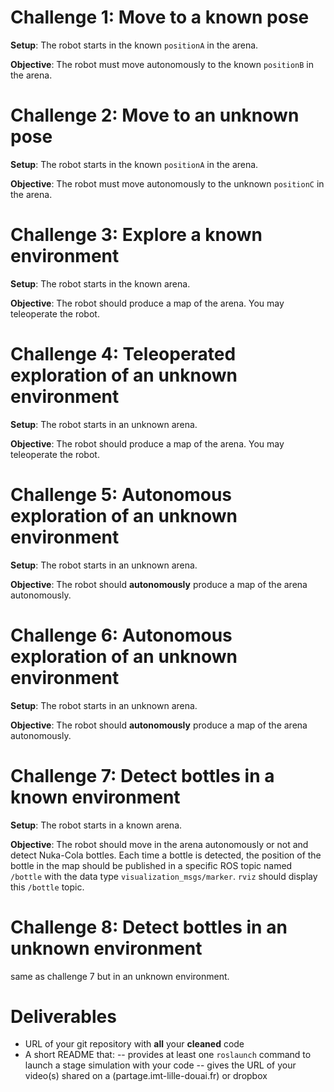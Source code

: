# Challenge 1: Move to a known pose

**Setup**: The robot starts in the known `positionA` in the arena. 

**Objective**: The robot must move autonomously to the known `positionB` in the arena.

# Challenge 2: Move to an unknown pose

**Setup**: The robot starts in the known `positionA` in the arena. 

**Objective**: The robot must move autonomously to the unknown `positionC` in the arena.

# Challenge 3: Explore a known environment

**Setup**: The robot starts in the known arena. 

**Objective**: The robot should produce a map of the arena. You may teleoperate the robot.

# Challenge 4: Teleoperated exploration of an unknown environment 

**Setup**: The robot starts in an unknown arena. 

**Objective**: The robot should produce a map of the arena. You may teleoperate the robot.

# Challenge 5: Autonomous exploration of an unknown environment 

**Setup**: The robot starts in an unknown arena. 

**Objective**: The robot should **autonomously** produce a map of the arena autonomously.

# Challenge 6: Autonomous exploration of an unknown environment 

**Setup**: The robot starts in an unknown arena. 

**Objective**: The robot should **autonomously** produce a map of the arena autonomously.

# Challenge 7: Detect bottles in a known environment

**Setup**: The robot starts in a known arena. 

**Objective**: The robot should move in the arena autonomously or not and detect Nuka-Cola bottles. 
Each time a bottle is detected, the position of the bottle in the map should be published in a specific ROS topic named `/bottle` with the data type `visualization_msgs/marker`. `rviz` should display this `/bottle` topic.

# Challenge 8: Detect bottles in an unknown environment

same as challenge 7 but in an unknown environment.

# Deliverables

- URL of your git repository with **all** your **cleaned** code 
- A short README that:
-- provides at least one `roslaunch` command to launch a stage simulation with your code
-- gives the URL of your video(s) shared on a (partage.imt-lille-douai.fr) or dropbox

